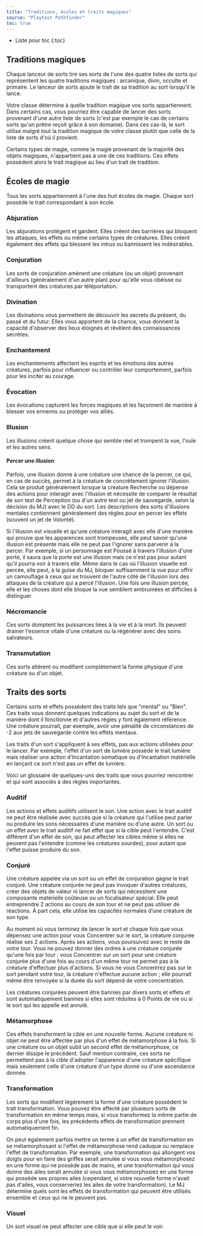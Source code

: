 ```yaml
---
title: "Traditions, écoles et traits magiques"
source: "Playtest Pathfinder"
toc: true
---
```


* Liste pour toc
{:toc}

## Traditions magiques

Chaque lanceur de sorts tire ses sorts de l'une des quatre listes de sorts qui représentent les quatre traditions magiques : arcanique, divin, occulte et primaire. Le lanceur de sorts ajoute le trait de sa tradition au sort lorsqu'il le lance.

Votre classe détermine à quelle tradition magique vos sorts appartiennent. Dans certains cas, vous pourriez être capable de lancer des sorts provenant d'une autre liste de sorts (c'est par exemple le cas de certains sorts qu'un prêtre reçoit grâce à son domaine). Dans ces cas-là, le sort utilise malgré tout la tradition magique de votre classe plutôt que celle de la liste de sorts d'où il provient.

Certains types de magie, comme la magie provenant de la majorité des objets magiques, n'appartient pas à une de ces traditions. Ces effets possèdent alors le trait magique au lieu d'un trait de tradition.

## Écoles de magie

Tous les sorts appartiennent à l'une des huit écoles de magie. Chaque sort possède le trait correspondant à son école.

### Abjuration

Les abjurations protègent et gardent. Elles créent des barrières qui bloquent les attaques, les effets ou même certains types de créatures. Elles créent également des effets qui blessent les intrus ou bannissent les indésirables.

### Conjuration

Les sorts de conjuration amènent une créature (ou un objet) provenant d'ailleurs (généralement d'un autre plan) pour qu'elle vous obéisse ou transportent des créatures par téléportation.

### Divination

Les divinations vous permettent de découvrir les secrets du présent, du passé et du futur. Elles vous apportent de la chance, vous donnent la capacité d'observer des lieux éloignés et révèlent des connaissances secrètes.

### Enchantement

Les enchantements affectent les esprits et les émotions des autres créatures, parfois pour influencer ou contrôler leur comportement, parfois pour les inciter au courage.

### Évocation

Les évocations capturent les forces magiques et les façonnent de manière à blesser vos ennemis ou protéger vos alliés.

### Illusion

Les illusions créent quelque chose qui semble réel et trompent la vue, l'ouïe et les autres sens.

#### Percer une illusion

Parfois, une illusion donne à une créature une chance de la percer, ce qui, en cas de succès, permet à la créature de concrètement ignorer l'illusion. Cela se produit généralement lorsque la créature Recherche ou dépense des actions pour interagir avec l'illusion et nécessite de comparer le résultat de son test de Perception (ou d'un autre test ou jet de sauvegarde, selon la décision du MJ) avec le DD du sort. Les descriptions des sorts d'illusions mentales contiennent généralement des règles pour en percer les effets (souvent un jet de Volonté).

Si l'illusion est visuelle et qu'une créature interagit avec elle d'une manière qui prouve que les apparences sont trompeuses, elle peut savoir qu'une illusion est présente mais elle ne peut pas l'ignorer sans parvenir à la percer. Par exemple, si un personnage est Poussé à travers l'illusion d'une porte, il saura que la porte est une illusion mais ce n'est pas pour autant qu'il pourra voir à travers elle. Même dans le cas où l'illusion visuelle est percée, elle peut, à la guise du MJ, bloquer suffisamment la vue pour offrir un camouflage à ceux qui se trouvent de l'autre côté de l'illusion lors des attaques de la créature qui a percé l'illusion. Une fois une illusion percée, elle et les choses dont elle bloque la vue semblent embrumées et difficiles à distinguer.

### Nécromancie

Ces sorts domptent les puissances liées à la vie et à la mort. Ils peuvent drainer l'essence vitale d'une créature ou la régénérer avec des soins salvateurs.

### Transmutation

Ces sorts altèrent ou modifient complètement la forme physique d'une créature ou d'un objet.

## Traits des sorts

Certains sorts et effets possèdent des traits tels que "mental" ou "Bien". Ces traits vous donnent quelques indications au sujet du sort et de la manière dont il fonctionne et d'autres règles y font également référence. Une créature pourrait, par exemple, avoir une pénalité de circonstances de -2 aux jets de sauvegarde contre les effets mentaux.

Les traits d'un sort s'appliquent à ses effets, pas aux actions utilisées pour le lancer. Par exemple, l'effet d'un sort de *lumière* possède le trait lumière mais réaliser une action d'Incantation somatique ou d'Incantation matérielle en lançant ce sort n'est pas un effet de lumière.

Voici un glossaire de quelques-uns des traits que vous pourriez rencontrer et qui sont associés à des règles importantes.

### Auditif

Les actions et effets auditifs utilisent le son. Une action avec le trait auditif ne peut être réalisée avec succès que si la créature qui l'utilise peut parler ou produire les sons nécessaires d'une manière ou d'une autre. Un sort ou un effet avec le trait auditif ne fait effet que si la cible peut l'entendre. C'est différent d'un effet de son, qui peut affecter les cibles même si elles ne peuvent pas l'entendre (comme les créatures sourdes), pour autant que l'effet puisse produire du son.

### Conjuré

Une créature appelée via un sort ou un effet de conjuration gagne le trait conjuré. Une créature conjurée ne peut pas invoquer d'autres créatures, créer des objets de valeur ni lancer de sorts qui nécessitent une composante matérielle coûteuse ou un focalisateur spécial. Elle peut entreprendre 2 actions au cours de son tour et ne peut pas utiliser de réactions. À part cela, elle utilise les capacités normales d’une créature de son type.

Au moment où vous terminez de lancer le sort et chaque fois que vous dépensez une action pour vous Concentrer sur le sort, la créature conjurée réalise ses 2 actions. Après ses actions, vous poursuivez avec le reste de votre tour. Vous ne pouvez donner des ordres à une créature conjurée qu'une fois par tour : vous Concentrer sur un sort pour une créature conjurée plus d'une fois au cours d'un même tour ne permet pas à la créature d'effectuer plus d'actions. Si vous ne vous Concentrez pas sur le sort pendant votre tour, la créature n'effectue aucune action ; elle pourrait même être renvoyée si la durée du sort dépend de votre concentration.

Les créatures conjurées peuvent être bannies par divers sorts et effets et sont automatiquement bannies si elles sont réduites à 0 Points de vie ou si le sort qui les appelle est annulé.

### Métamorphose

Ces effets transforment la cible en une nouvelle forme. Aucune créature ni objet ne peut être affectée par plus d'un effet de métamorphose à la fois. Si une créature ou un objet subit un second effet de métamorphose, ce dernier dissipe le précédent. Sauf mention contraire, ces sorts ne permettent pas à la cible d'adopter l'apparence d'une créature spécifique mais seulement celle d'une créature d'un type donné ou d'une ascendance donnée.

### Transformation

Les sorts qui modifient légèrement la forme d'une créature possèdent le trait transformation. Vous pouvez être affecté par plusieurs sorts de transformation en même temps mais, si vous transformez la même partie de corps plus d'une fois, les précédents effets de transformation prennent automatiquement fin.

On peut également parfois mettre un terme à un effet de transformation en se métamorphosant si l'effet de métamorphose rend caduque ou remplace l'effet de transformation. Par exemple, une transformation qui allongent vos doigts pour en faire des griffes serait annulée si vous vous métamorphosez en une forme qui ne possède pas de mains, et une transformation qui vous donne des ailes serait annulée si vous vous métamorphosiez en une forme qui possède ses propres ailes (cependant, si votre nouvelle forme n'avait pas d'ailes, vous conserveriez les ailes de votre transformation). Le MJ détermine quels sont les effets de transformation qui peuvent être utilisés ensemble et ceux qui ne le peuvent pas.

### Visuel

Un sort visuel ne peut affecter une cible que si elle peut le voir.
